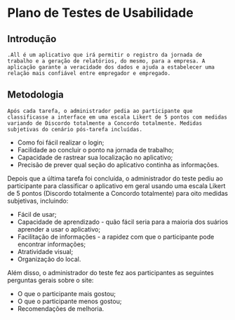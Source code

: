 # Plano de Testes de Usabilidade

## Introdução

	.All é um aplicativo que irá permitir o registro da jornada de trabalho e a geração de relatórios, do mesmo, para a empresa. A aplicação garante a veracidade dos dados e ajuda a estabelecer uma relação mais confiável entre empregador e empregado.
## Metodologia

	Após cada tarefa, o administrador pedia ao participante que classificasse a interface em uma escala Likert de 5 pontos com medidas variando de Discordo totalmente a Concordo totalmente. Medidas subjetivas do cenário pós-tarefa incluídas.

- Como foi fácil realizar o login;
- Facilidade ao concluir o ponto na jornada de trabalho;
- Capacidade de rastrear sua localização no aplicativo;
- Precisão de prever qual seção do aplicativo continha as informações.

Depois que a última tarefa foi concluída, o administrador do teste pediu ao participante para classificar o aplicativo em geral usando uma escala Likert de 5 pontos (Discordo totalmente a Concordo totalmente) para oito medidas subjetivas, incluindo:

- Fácil de usar;
- Capacidade de aprendizado - quão fácil seria para a maioria dos suários aprender a usar o aplicativo;
- Facilitação de informações - a rapidez com que o participante pode encontrar informações;
- Atratividade visual;
- Organização do local.

Além disso, o administrador do teste fez aos participantes as seguintes perguntas gerais sobre o site:

- O que o participante mais gostou;
- O que o participante menos gostou;
- Recomendações de melhoria.


<!-- > **Links Úteis**:
> - [Teste De Usabilidade: O Que É e Como Fazer Passo a Passo (neilpatel.com)](https://neilpatel.com/br/blog/teste-de-usabilidade/)
> - [Teste de usabilidade: tudo o que você precisa saber! | by Jon Vieira | Aela.io | Medium](https://medium.com/aela/teste-de-usabilidade-o-que-voc%C3%AA-precisa-saber-39a36343d9a6/)
> - [Planejando testes de usabilidade: o que (e o que não) fazer | iMasters](https://imasters.com.br/design-ux/planejando-testes-de-usabilidade-o-que-e-o-que-nao-fazer/)
> - [Ferramentas de Testes de Usabilidade](https://www.usability.gov/how-to-and-tools/resources/templates.html) -->
